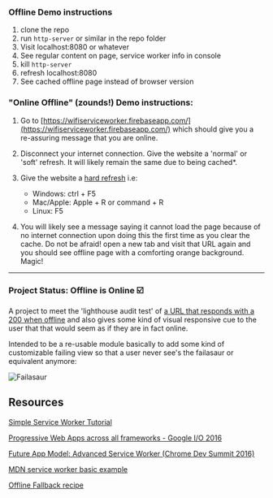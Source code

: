 ### Offline Demo instructions

1. clone the repo
2. run `http-server` or similar in the repo folder
3. Visit localhost:8080 or whatever
4. See regular content on page, service worker info in console
5. kill `http-server`
6. refresh localhost:8080
7. See cached offline page instead of browser version

### "Online Offline" (zounds!) Demo instructions:

1. Go to [https://wifiserviceworker.firebaseapp.com/](https://wifiserviceworker.firebaseapp.com/) which should give you a re-assuring message that you are online.
2. Disconnect your internet connection. Give the website a 'normal' or 'soft' refresh. It will likely remain the same due to being cached*.
3. Give the website a [hard refresh](http://refreshyourcache.com/en/cache/) i.e:
  
	* Windows: ctrl + F5
	* Mac/Apple: Apple + R or command + R
	* Linux: F5


4. You will likely see a message saying it cannot load the page because of no internet connection upon doing this the first time as you clear the cache. Do not be afraid! open a new tab and visit that URL again and you should see offline page with a comforting orange background. Magic!
 
 
 
---

### Project Status: Offline is Online :ballot_box_with_check:

A project to meet the 'lighthouse audit test' of [a URL that responds with a 200 when offline](https://developers.google.com/web/tools/lighthouse/audits/http-200-when-offline) and also gives some kind of visual responsive cue to the user that that would seem as if they are in fact online.

Intended to be a re-usable module basically to add some kind of customizable failing view so that a user never see's the failasaur or equivalent anymore:

![Failasaur](https://qph.ec.quoracdn.net/main-qimg-2726194a5aea31c692cc6ccb06457469)



## Resources

[Simple Service Worker Tutorial](https://github.com/airbr/simple-serviceworker-tutorial)

[Progressive Web Apps across all frameworks - Google I/O 2016
](https://www.youtube.com/watch?v=srdKq0DckXQ)

[Future App Model: Advanced Service Worker (Chrome Dev Summit 2016)
](https://www.youtube.com/watch?v=J2dOTKBoTL4&t=305s)

[MDN service worker basic example](https://github.com/mdn/sw-test)

[Offline Fallback recipe](https://serviceworke.rs/offline-fallback.html)
